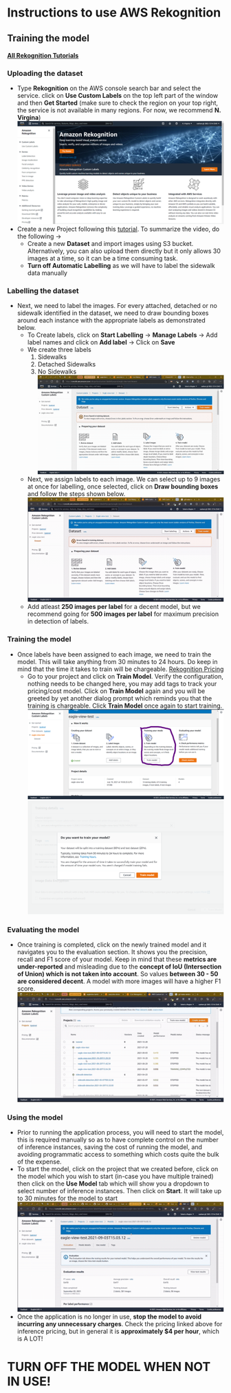 # Instructions to use AWS Rekognition

## Training the model

#### [All Rekognition Tutorials](https://console.aws.amazon.com/rekognition/custom-labels#/get-started/tutorials)

### Uploading the dataset

- Type **Rekognition** on the AWS console search bar and select the service. click on **Use Custom Labels** on the top left part of the window and then **Get Started** (make sure to check the region on your top right, the service is not available in many regions. For now, we recommend **N. Virgina**)
![Dashboard](../images/rekognition/dashboard.png)
- Create a new Project following this [tutorial](https://www.youtube.com/watch?v=Mse5Jgh9n3M&t=2s).  To summarize the video, do the following ->
    - Create a new **Dataset** and import images using S3 bucket. Alternatively, you can also upload them directly but it only allows 30 images at a time, so it can be a time consuming task.
    - **Turn off Automatic Labelling** as we will have to label the sidewalk data manually

### Labelling the dataset
- Next, we need to label the images. For every attached, detached or no sidewalk identified in the dataset, we need to draw bounding boxes around each instance with the appropriate labels as demonstrated below.
    - To Create labels, click on **Start Labelling** -> **Manage Labels** -> Add label names and click on **Add label** -> Click on **Save**
    - We create three labels
        1. Sidewalks
        2. Detached Sidewalks
        3. No Sidewalks 
    ![adding-labels](../images/rekognition/labels.gif)
    - Next, we assign labels to each image. We can select up to 9 images at once for labelling, once selected, click on **Draw bounding boxes** and follow the steps shown below.
    ![drawing-bounding-boxes](../images/rekognition/boxes.gif)
    - Add atleast **250 images per label** for a decent model, but we recommend going for **500 images per label** for maximum precision in detection of labels.

### Training the model
- Once labels have been assigned to each image, we need to train the model. This will take anything from 30 minutes to 24 hours. Do keep in mind that the time it takes to train will be chargeable. [Rekognition Pricing](https://aws.amazon.com/rekognition/pricing/)
    - Go to your project and click on **Train Model**. Verify the configuration, nothing needs to be changed here, you may add tags to track your pricing/cost model. Click on **Train Model** again and you will be greeted by yet another dialog prompt which reminds you that the training is chargeable. Click **Train Model** once again to start training.
    ![train-model](../images/rekognition/training.png)
    ![train-confirm](../images/rekognition/train-confirm.png)

### Evaluating the model
- Once training is completed, click on the newly trained model and it navigates you to the evaluation section. It shows you the precision, recall and F1 score of your model. Keep in mind that these **metrics are under-reported** and misleading due to the **concept of IoU (Intersection of Union) which is not taken into account**. So values **between 30 - 50 are considered decent**. A model with more images will have a higher F1 score.
![evaluation](../images/rekognition/evaluation.gif)

### Using the model
- Prior to running the application process, you will need to start the model, this is required manually so as to have complete control on the number of inference instances, saving the cost of running the model, and avoiding programmatic access to something which costs quite the bulk of the expense.
- To start the model, click on the project that we created before, click on the model which you wish to start (in-case you have multiple trained) then click on the **Use Model** tab which will show you a dropdown to select number of inference instances. Then click on **Start**. It will take up to 30 minutes for the model to start
![start-model](../images/rekognition/start-model.gif)
- Once the application is no longer in use, **stop the model to avoid incurring any unnecessary charges**. Check the pricing linked above for inference pricing, but in general it is **approximately $4 per hour**, which is A LOT!

# TURN OFF THE MODEL WHEN NOT IN USE!